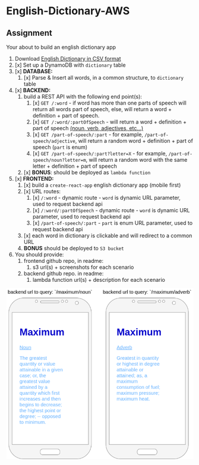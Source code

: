 # English-Dictionary-AWS

## Assignment

Your about to build an english dictionary app

1. Download [English Dictionary in CSV format](https://www.bragitoff.com/2016/03/english-dictionary-in-csv-format/)
2. [x] Set up a DynamoDB with `dictionary` table
3. [x] **DATABASE:**
   1. [x] Parse & Insert all words, in a common structure, to `dictionary` table
4. [x] **BACKEND:**
   1. build a REST API with the following end point(s):
      1. [x] `GET /:word` - if word has more than one parts of speech will return all words part of speech, else, will return a word + definition + part of speech.
      2. [x] `GET /:word/:partOfSpeech` - will return a word + definition + part of speech [(noun, verb, adjectives, etc...)](https://www.dictionary.com/e/parts-of-speech/)
      3. [x] `GET /part-of-speech/:part` - for example, `/part-of-speech/adjective`, will return a random word + definition + part of speech (`part` is enum)
      4. [x] `GET /part-of-speech/:part?letter=X` - for example, `/part-of-speech/noun?letter=m`, will return a random word with the same letter + definition + part of speech
   2. [x] **BONUS**: should be deployed as `lambda function`
5. [x] **FRONTEND:**
   1. [x] build a `create-react-app` english dictionary app (mobile first)
   2. [x] URL routes:
      1. [x] `/:word` - dynamic route - `word` is dynamic URL parameter, used to request backend api
      1. [x] `/:word/:partOfSpeech` - dynamic route - `word` is dynamic URL parameter, used to request backend api
      1. [x] `/part-of-speech/:part` - `part` is enum URL parameter, used to request backend api
   3. [x] each word in dictionary is clickable and will redirect to a common URL
   4. **BONUS** should be deployed to `S3 bucket`
6. You should provide:
   1. frontend github repo, in readme:
      1. s3 url(s) + screenshots for each scenario
   2. backend github repo. in readme:
      1. lambda function url(s) + description for each scenario

![alt text](./dictionary_app_mockup.png 'Dictionary App Mockup')
